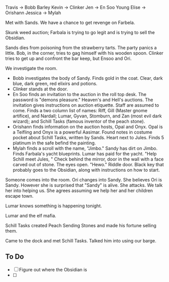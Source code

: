 Travis -> Bobb Barley
Kevin -> Clinker
Jen -> En Soo Young
Elise -> Orishann
Jessica -> Mylah

Met with Sands. We have a chance to get revenge on Farbela. 

Skunk weed auction; Farbala is trying to go legit and is trying to sell the Obsidian.

Sands dies from poisoning from the strawberry tarts. The party panics a little. Bob, in the corner, tries to gag himself with his wooden spoon. Clinker tries to get up and confront the bar keep, but Ensoo and Ori.

We investigate the room.
- Bobb investigates the body of Sandy. Finds gold in the coat. Clear, dark blue, dark green, red elixirs and potions. 
- Clinker stands at the door. 
- En Soo finds an invitation to the auction in the roll top desk. The password is "demons pleasure." Heaven's and Hell's auctions. The invitation gives instructions on auction etiquette. Staff are assumed to come. Finds a two column list of names: Riff, Gill (Master gnome artifice), and Nardall; Lumar, Gyvan, Stomburn, and Zan (most evil dark wizard); and Schill Tasks (famous inventor of the peach stone). 
- Orishann finds information on the auction hosts, Opal and Onyx. Opal is a Teifling and Onyx is a powerful Aasimar. Found notes in costume pocket about Schill Tasks, written by Sands. Heart next to Jules. Finds 5 platinum in the safe befind the painting. 
- Mylah finds a scroll with the name, "Jimbo." Sandy has dirt on Jimbo. Finds Farbala's yacht blueprints. Lumar has paid for the yacht. "Help Schill meet Jules, " Check behind the mirror, door in the wall with a face carved out of stone. The eyes open. "Hewo." Riddle door. Black key that probably goes to the Obsidian, along with instructions on how to start.

Someone comes into the room. Ori changes into Sandy. She believes Ori is Sandy. However she is surprised that "Sandy" is alive. She attacks. We talk her into helping us. She agrees assuming we help her and her children escape town. 

Lumar knows something is happening tonight. 

Lumar and the elf mafia. 

Schill Tasks created Peach Sending Stones and made his fortune selling them. 

Came to the dock and met Schill Tasks. Talked him into using our barge. 

## To Do
- [ ] Figure out where the Obsidian is
- [ ] 